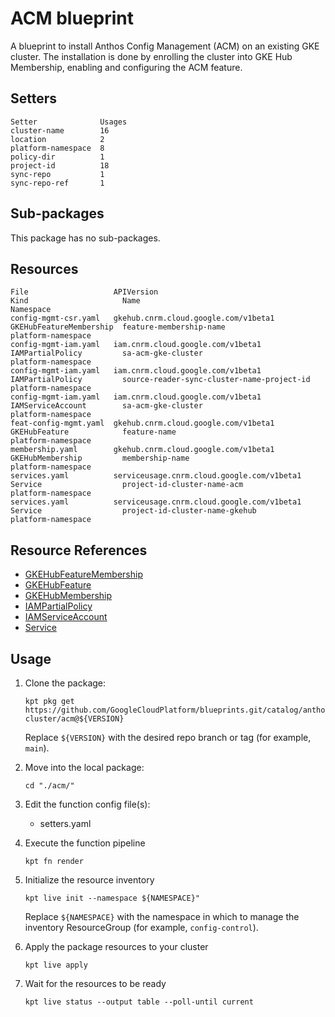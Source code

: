 # ACM blueprint

A blueprint to install Anthos Config Management (ACM) on an existing GKE cluster. The installation is done by enrolling the cluster into GKE Hub Membership, enabling and configuring the ACM feature.

## Setters

```
Setter              Usages
cluster-name        16
location            2
platform-namespace  8
policy-dir          1
project-id          18
sync-repo           1
sync-repo-ref       1
```

## Sub-packages

This package has no sub-packages.

## Resources

```
File                   APIVersion                                  Kind                     Name                                        Namespace
config-mgmt-csr.yaml   gkehub.cnrm.cloud.google.com/v1beta1        GKEHubFeatureMembership  feature-membership-name                     platform-namespace
config-mgmt-iam.yaml   iam.cnrm.cloud.google.com/v1beta1           IAMPartialPolicy         sa-acm-gke-cluster                          platform-namespace
config-mgmt-iam.yaml   iam.cnrm.cloud.google.com/v1beta1           IAMPartialPolicy         source-reader-sync-cluster-name-project-id  platform-namespace
config-mgmt-iam.yaml   iam.cnrm.cloud.google.com/v1beta1           IAMServiceAccount        sa-acm-gke-cluster                          platform-namespace
feat-config-mgmt.yaml  gkehub.cnrm.cloud.google.com/v1beta1        GKEHubFeature            feature-name                                platform-namespace
membership.yaml        gkehub.cnrm.cloud.google.com/v1beta1        GKEHubMembership         membership-name                             platform-namespace
services.yaml          serviceusage.cnrm.cloud.google.com/v1beta1  Service                  project-id-cluster-name-acm                 platform-namespace
services.yaml          serviceusage.cnrm.cloud.google.com/v1beta1  Service                  project-id-cluster-name-gkehub              platform-namespace
```

## Resource References

- [GKEHubFeatureMembership](https://cloud.google.com/config-connector/docs/reference/resource-docs/gkehub/gkehubfeaturemembership)
- [GKEHubFeature](https://cloud.google.com/config-connector/docs/reference/resource-docs/gkehub/gkehubfeature)
- [GKEHubMembership](https://cloud.google.com/config-connector/docs/reference/resource-docs/gkehub/gkehubmembership)
- [IAMPartialPolicy](https://cloud.google.com/config-connector/docs/reference/resource-docs/iam/iampartialpolicy)
- [IAMServiceAccount](https://cloud.google.com/config-connector/docs/reference/resource-docs/iam/iamserviceaccount)
- [Service](https://cloud.google.com/config-connector/docs/reference/resource-docs/serviceusage/service)

## Usage

1.  Clone the package:
    ```
    kpt pkg get https://github.com/GoogleCloudPlatform/blueprints.git/catalog/anthos-cluster/acm@${VERSION}
    ```
    Replace `${VERSION}` with the desired repo branch or tag
    (for example, `main`).

1.  Move into the local package:
    ```
    cd "./acm/"
    ```

1.  Edit the function config file(s):
    - setters.yaml

1.  Execute the function pipeline
    ```
    kpt fn render
    ```

1.  Initialize the resource inventory
    ```
    kpt live init --namespace ${NAMESPACE}"
    ```
    Replace `${NAMESPACE}` with the namespace in which to manage
    the inventory ResourceGroup (for example, `config-control`).

1.  Apply the package resources to your cluster
    ```
    kpt live apply
    ```

1.  Wait for the resources to be ready
    ```
    kpt live status --output table --poll-until current
    ```

